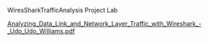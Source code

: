 WiresSharkTrafficAnalysis Project Lab

[Analyzing_Data_Link_and_Network_Layer_Traffic_with_Wireshark_-_Udo_Udo_Williams.pdf](https://github.com/user-attachments/files/15964675/Analyzing_Data_Link_and_Network_Layer_Traffic_with_Wireshark_-_Udo_Udo_Williams.pdf)
